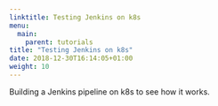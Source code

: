 ```yaml
---
linktitle: Testing Jenkins on k8s
menu:
  main:
    parent: tutorials
title: "Testing Jenkins on k8s"
date: 2018-12-30T16:14:05+01:00
weight: 10
---
```



Building a Jenkins pipeline on k8s to see how it works.

